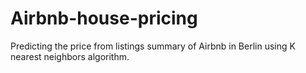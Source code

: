 # Airbnb-house-pricing
Predicting the price from listings summary of Airbnb in Berlin using K nearest neighbors algorithm.
